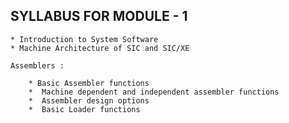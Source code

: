 ## SYLLABUS  FOR MODULE - 1

	* Introduction to System Software 
	* Machine Architecture of SIC and SIC/XE
	
	Assemblers :
	
		* Basic Assembler functions
		*  Machine dependent and independent assembler functions
		*  Assembler design options
		*  Basic Loader functions
		
		
